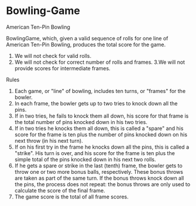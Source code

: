 # Bowling-Game

American Ten-Pin Bowling

BowlingGame, which, given a valid sequence of rolls for one line of American Ten-Pin Bowling, produces the total score for the game.

  1. We will not check for valid rolls.
  2. We will not check for correct number of rolls and frames. 3.We will not provide scores for intermediate frames.

Rules
  1. Each game, or "line" of bowling, includes ten turns, or "frames" for the bowler.
  2. In each frame, the bowler gets up to two tries to knock down all the pins.
  3. If in two tries, he fails to knock them all down, his score for that frame is the total number of pins knocked down in his two tries.
  4. If in two tries he knocks them all down, this is called a "spare" and his score for the frame is ten plus the number of pins knocked down on his next throw (in his next turn).
  5. If on his first try in the frame he knocks down all the pins, this is called a "strike". His turn is over, and his score for the frame is ten plus the simple total of the pins knocked down in his next two rolls.
  6. If he gets a spare or strike in the last (tenth) frame, the bowler gets to throw one or two more bonus balls, respectively. These bonus throws are taken as part of the same turn. If the bonus throws knock down all the pins, the process does not repeat: the bonus throws are only used to calculate the score of the final frame.
  7. The game score is the total of all frame scores.
